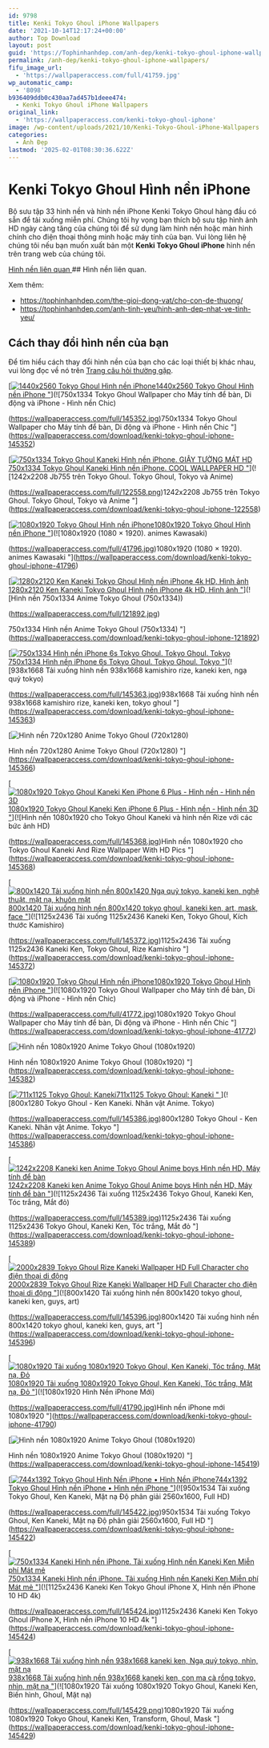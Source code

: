 ```yaml
---
id: 9798
title: Kenki Tokyo Ghoul iPhone Wallpapers
date: '2021-10-14T12:17:24+00:00'
author: Top Download
layout: post
guid: 'https://Tophinhanhdep.com/anh-dep/kenki-tokyo-ghoul-iphone-wallpapers/'
permalink: /anh-dep/kenki-tokyo-ghoul-iphone-wallpapers/
fifu_image_url:
  - 'https://wallpaperaccess.com/full/41759.jpg'
wp_automatic_camp:
  - '8098'
b936409ddb0c430aa7ad457b1deee474:
  - Kenki Tokyo Ghoul iPhone Wallpapers
original_link:
  - 'https://wallpaperaccess.com/kenki-tokyo-ghoul-iphone'
image: /wp-content/uploads/2021/10/Kenki-Tokyo-Ghoul-iPhone-Wallpapers.jpg
categories:
  - Ảnh Đẹp
lastmod: '2025-02-01T08:30:36.622Z'
---
```

# Kenki Tokyo Ghoul Hình nền iPhone

Bộ sưu tập 33 hình nền và hình nền iPhone Kenki Tokyo Ghoul hàng đầu có sẵn để tải xuống miễn phí. Chúng tôi hy vọng bạn thích bộ sưu tập hình ảnh HD ngày càng tăng của chúng tôi để sử dụng làm hình nền hoặc màn hình chính cho điện thoại thông minh hoặc máy tính của bạn. Vui lòng liên hệ chúng tôi nếu bạn muốn xuất bản một **Kenki Tokyo Ghoul iPhone** hình nền trên trang web của chúng tôi.

[Hình nền liên quan ](#related) ## Hình nền liên quan.

   
 Xem thêm:

   
- <https://tophinhanhdep.com/the-gioi-dong-vat/cho-con-de-thuong/>
- <https://tophinhanhdep.com/anh-tinh-yeu/hinh-anh-dep-nhat-ve-tinh-yeu/>

## Cách thay đổi hình nền của bạn

Để tìm hiểu cách thay đổi hình nền của bạn cho các loại thiết bị khác nhau, vui lòng đọc về nó trên [Trang câu hỏi thường gặp](https://tophinhanhdep.com/faq/).

  
[[![1440x2560 Tokyo Ghoul Hình nền iPhone](https://wallpaperaccess.com/full/41759.jpg)1440x2560 Tokyo Ghoul Hình nền iPhone "](https://wallpaperaccess.com/download/kenki-tokyo-ghoul-iphone-41759)](![750x1334 Tokyo Ghoul Wallpaper cho Máy tính để bàn, Di động và iPhone - Hình nền Chic)

(https://wallpaperaccess.com/full/145352.jpg)750x1334 Tokyo Ghoul Wallpaper cho Máy tính để bàn, Di động và iPhone - Hình nền Chic "](https://wallpaperaccess.com/download/kenki-tokyo-ghoul-iphone-145352)

[[![750x1334 Tokyo Ghoul Kaneki Hình nền iPhone.  GIẤY TƯỜNG MÁT HD](https://wallpaperaccess.com/full/41762.jpg)750x1334 Tokyo Ghoul Kaneki Hình nền iPhone. COOL WALLPAPER HD "](https://wallpaperaccess.com/download/kenki-tokyo-ghoul-iphone-41762)](![1242x2208 Jb755 trên Tokyo Ghoul.  Tokyo Ghoul, Tokyo và Anime)

(https://wallpaperaccess.com/full/122558.png)1242x2208 Jb755 trên Tokyo Ghoul. Tokyo Ghoul, Tokyo và Anime "](https://wallpaperaccess.com/download/kenki-tokyo-ghoul-iphone-122558)

[[![1080x1920 Tokyo Ghoul Hình nền iPhone](https://wallpaperaccess.com/full/145356.jpg)1080x1920 Tokyo Ghoul Hình nền iPhone "](https://wallpaperaccess.com/download/kenki-tokyo-ghoul-iphone-145356)](![1080x1920 (1080 × 1920).  animes Kawasaki)

(https://wallpaperaccess.com/full/41796.jpg)1080x1920 (1080 × 1920). animes Kawasaki "](https://wallpaperaccess.com/download/kenki-tokyo-ghoul-iphone-41796)

[[![1280x2120 Ken Kaneki Tokyo Ghoul Hình nền iPhone 4k HD, Hình ảnh](https://wallpaperaccess.com/full/41767.jpg)1280x2120 Ken Kaneki Tokyo Ghoul Hình nền iPhone 4k HD, Hình ảnh "](https://wallpaperaccess.com/download/kenki-tokyo-ghoul-iphone-41767)](![Hình nền 750x1334 Anime Tokyo Ghoul (750x1334))

(https://wallpaperaccess.com/full/121892.jpg)

750x1334 Hình nền Anime Tokyo Ghoul (750x1334) "](https://wallpaperaccess.com/download/kenki-tokyo-ghoul-iphone-121892)

[[![750x1334 Hình nền iPhone 6s Tokyo Ghoul.  Tokyo Ghoul.  Tokyo](https://wallpaperaccess.com/full/41757.jpg)750x1334 Hình nền iPhone 6s Tokyo Ghoul. Tokyo Ghoul. Tokyo "](https://wallpaperaccess.com/download/kenki-tokyo-ghoul-iphone-41757)](![938x1668 Tải xuống hình nền 938x1668 kamishiro rize, kaneki ken, ngạ quỷ tokyo)

(https://wallpaperaccess.com/full/145363.jpg)938x1668 Tải xuống hình nền 938x1668 kamishiro rize, kaneki ken, tokyo ghoul "](https://wallpaperaccess.com/download/kenki-tokyo-ghoul-iphone-145363)

[![Hình nền 720x1280 Anime Tokyo Ghoul (720x1280)](https://wallpaperaccess.com/full/145366.jpg)

Hình nền 720x1280 Anime Tokyo Ghoul (720x1280) "](https://wallpaperaccess.com/download/kenki-tokyo-ghoul-iphone-145366)

[[![1080x1920 Tokyo Ghoul Kaneki Ken iPhone 6 Plus - Hình nền - Hình nền 3D](https://wallpaperaccess.com/full/41795.jpg)1080x1920 Tokyo Ghoul Kaneki Ken iPhone 6 Plus - Hình nền - Hình nền 3D "](https://wallpaperaccess.com/download/kenki-tokyo-ghoul-iphone-41795)](![Hình nền 1080x1920 cho Tokyo Ghoul Kaneki và hình nền Rize với các bức ảnh HD)

(https://wallpaperaccess.com/full/145368.jpg)Hình nền 1080x1920 cho Tokyo Ghoul Kaneki And Rize Wallpaper With HD Pics "](https://wallpaperaccess.com/download/kenki-tokyo-ghoul-iphone-145368)

[[![800x1420 Tải xuống hình nền 800x1420 Ngạ quỷ tokyo, kaneki ken, nghệ thuật, mặt nạ, khuôn mặt](https://wallpaperaccess.com/full/145370.jpg)800x1420 Tải xuống hình nền 800x1420 tokyo ghoul, kaneki ken, art, mask, face "](https://wallpaperaccess.com/download/kenki-tokyo-ghoul-iphone-145370)](![1125x2436 Tải xuống 1125x2436 Kaneki Ken, Tokyo Ghoul, Kích thước Kamishiro)

(https://wallpaperaccess.com/full/145372.jpg)1125x2436 Tải xuống 1125x2436 Kaneki Ken, Tokyo Ghoul, Rize Kamishiro "](https://wallpaperaccess.com/download/kenki-tokyo-ghoul-iphone-145372)

[[![1080x1920 Tokyo Ghoul Hình nền iPhone](https://wallpaperaccess.com/full/145376.jpg)1080x1920 Tokyo Ghoul Hình nền iPhone "](https://wallpaperaccess.com/download/kenki-tokyo-ghoul-iphone-145376)](![1080x1920 Tokyo Ghoul Wallpaper cho Máy tính để bàn, Di động và iPhone - Hình nền Chic)

(https://wallpaperaccess.com/full/41772.jpg)1080x1920 Tokyo Ghoul Wallpaper cho Máy tính để bàn, Di động và iPhone - Hình nền Chic "](https://wallpaperaccess.com/download/kenki-tokyo-ghoul-iphone-41772)

[![Hình nền 1080x1920 Anime Tokyo Ghoul (1080x1920)](https://wallpaperaccess.com/full/145382.jpg)

Hình nền 1080x1920 Anime Tokyo Ghoul (1080x1920) "](https://wallpaperaccess.com/download/kenki-tokyo-ghoul-iphone-145382)

[[![711x1125 Tokyo Ghoul: Kaneki](https://wallpaperaccess.com/full/145384.jpg)711x1125 Tokyo Ghoul: Kaneki " ](https://wallpaperaccess.com/download/kenki-tokyo-ghoul-iphone-145384)](![800x1280 Tokyo Ghoul - Ken Kaneki.  Nhân vật Anime.  Tokyo)

(https://wallpaperaccess.com/full/145386.jpg)800x1280 Tokyo Ghoul - Ken Kaneki. Nhân vật Anime. Tokyo "](https://wallpaperaccess.com/download/kenki-tokyo-ghoul-iphone-145386)

[[![1242x2208 Kaneki ken Anime Tokyo Ghoul Anime boys Hình nền HD, Máy tính để bàn](https://wallpaperaccess.com/full/122541.jpg)1242x2208 Kaneki ken Anime Tokyo Ghoul Anime boys Hình nền HD, Máy tính để bàn "](https://wallpaperaccess.com/download/kenki-tokyo-ghoul-iphone-122541)](![1125x2436 Tải xuống 1125x2436 Tokyo Ghoul, Kaneki Ken, Tóc trắng, Mắt đỏ)

(https://wallpaperaccess.com/full/145389.jpg)1125x2436 Tải xuống 1125x2436 Tokyo Ghoul, Kaneki Ken, Tóc trắng, Mắt đỏ "](https://wallpaperaccess.com/download/kenki-tokyo-ghoul-iphone-145389)

[[![2000x2839 Tokyo Ghoul Rize Kaneki Wallpaper HD Full Character cho điện thoại di động](https://wallpaperaccess.com/full/41799.jpg)2000x2839 Tokyo Ghoul Rize Kaneki Wallpaper HD Full Character cho điện thoại di động "](https://wallpaperaccess.com/download/kenki-tokyo-ghoul-iphone-41799)](![800x1420 Tải xuống hình nền 800x1420 tokyo ghoul, kaneki ken, guys, art)

(https://wallpaperaccess.com/full/145396.jpg)800x1420 Tải xuống hình nền 800x1420 tokyo ghoul, kaneki ken, guys, art "](https://wallpaperaccess.com/download/kenki-tokyo-ghoul-iphone-145396)

[[![1080x1920 Tải xuống 1080x1920 Tokyo Ghoul, Ken Kaneki, Tóc trắng, Mặt nạ, Đỏ](https://wallpaperaccess.com/full/145401.png)1080x1920 Tải xuống 1080x1920 Tokyo Ghoul, Ken Kaneki, Tóc trắng, Mặt nạ, Đỏ "](https://wallpaperaccess.com/download/kenki-tokyo-ghoul-iphone-145401)](![1080x1920 Hình Nền iPhone Mới)

(https://wallpaperaccess.com/full/41790.jpg)Hình nền iPhone mới 1080x1920 "](https://wallpaperaccess.com/download/kenki-tokyo-ghoul-iphone-41790)

[![Hình nền 1080x1920 Anime Tokyo Ghoul (1080x1920)](https://wallpaperaccess.com/full/145419.jpg)

Hình nền 1080x1920 Anime Tokyo Ghoul (1080x1920) "](https://wallpaperaccess.com/download/kenki-tokyo-ghoul-iphone-145419)

[[![744x1392 Tokyo Ghoul Hình Nền iPhone • Hình Nền iPhone](https://wallpaperaccess.com/full/145421.jpg)744x1392 Tokyo Ghoul Hình nền iPhone • Hình nền iPhone "](https://wallpaperaccess.com/download/kenki-tokyo-ghoul-iphone-145421)](![950x1534 Tải xuống Tokyo Ghoul, Ken Kaneki, Mặt nạ Độ phân giải 2560x1600, Full HD)

(https://wallpaperaccess.com/full/145422.jpg)950x1534 Tải xuống Tokyo Ghoul, Ken Kaneki, Mặt nạ Độ phân giải 2560x1600, Full HD "](https://wallpaperaccess.com/download/kenki-tokyo-ghoul-iphone-145422)

[[![750x1334 Kaneki Hình nền iPhone. Tải xuống Hình nền Kaneki Ken Miễn phí Mát mẻ](https://wallpaperaccess.com/full/145423.jpg)750x1334 Kaneki Hình nền iPhone. Tải xuống Hình nền Kaneki Ken Miễn phí Mát mẻ "](https://wallpaperaccess.com/download/kenki-tokyo-ghoul-iphone-145423)](![1125x2436 Kaneki Ken Tokyo Ghoul iPhone X, Hình nền iPhone 10 HD 4k)

(https://wallpaperaccess.com/full/145424.jpg)1125x2436 Kaneki Ken Tokyo Ghoul iPhone X, Hình nền iPhone 10 HD 4k "](https://wallpaperaccess.com/download/kenki-tokyo-ghoul-iphone-145424)

[[![938x1668 Tải xuống hình nền 938x1668 kaneki ken, Ngạ quỷ tokyo, nhìn, mặt nạ](https://wallpaperaccess.com/full/145427.jpg)938x1668 Tải xuống hình nền 938x1668 kaneki ken, con ma cà rồng tokyo, nhìn, mặt nạ "](https://wallpaperaccess.com/download/kenki-tokyo-ghoul-iphone-145427)](![1080x1920 Tải xuống 1080x1920 Tokyo Ghoul, Kaneki Ken, Biến hình, Ghoul, Mặt nạ)

(https://wallpaperaccess.com/full/145429.png)1080x1920 Tải xuống 1080x1920 Tokyo Ghoul, Kaneki Ken, Transform, Ghoul, Mask "](https://wallpaperaccess.com/download/kenki-tokyo-ghoul-iphone-145429)
